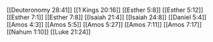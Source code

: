 [[Deuteronomy 28:41]]
[[1 Kings 20:16]]
[[Esther 5:8]]
[[Esther 5:12]]
[[Esther 7:1]]
[[Esther 7:8]]
[[Isaiah 21:4]]
[[Isaiah 24:8]]
[[Daniel 5:4]]
[[Amos 4:3]]
[[Amos 5:5]]
[[Amos 5:27]]
[[Amos 7:11]]
[[Amos 7:17]]
[[Nahum 1:10]]
[[Luke 21:24]]
